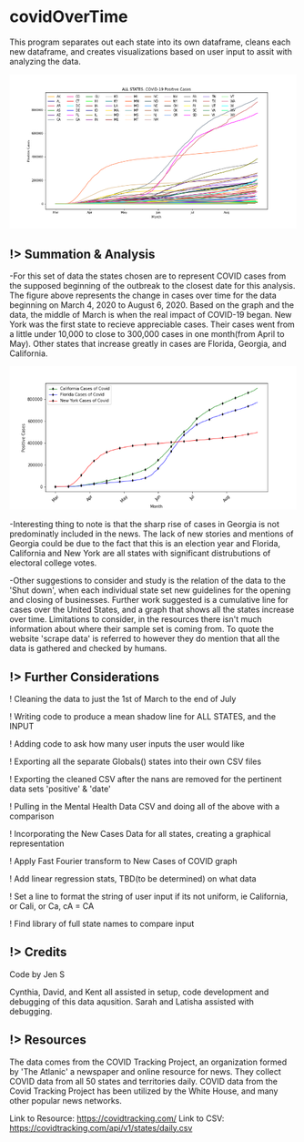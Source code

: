 # covidOverTime
This program separates out each state into its own dataframe, 
cleans each new dataframe, and creates visualizations based on user input to assit with analyzing the data.

![Covid All](https://github.com/ph1-618O/covidOverTime/blob/master/CovidStateGraphALL.png)

## !> Summation & Analysis
-For this set of data the states chosen are to represent COVID cases from the supposed beginning of the outbreak to the closest date for this analysis. The figure above represents the change in cases over time for the data beginning on March 4, 2020 to August 6, 2020. Based on the graph and the data, the middle of March is when the real impact of COVID-19 began. New York was the first state to recieve appreciable cases. Their cases went from a little under 10,000 to close to 300,000 cases in one month(from April to May). Other states that increase greatly in cases are Florida, Georgia, and California. 

![Chosen State](https://github.com/ph1-618O/covidOverTime/blob/master/CovidStateGraph.png)

-Interesting thing to note is that the sharp rise of cases in Georgia is not predominatly included in the news. The lack of new stories and mentions of Georgia could be due to the fact that this is an election year and Florida, California and New York are all states with significant distrubutions of electoral college votes. 

-Other suggestions to consider and study is the relation of the data to the 'Shut down', when each individual state set new guidelines for the opening and closing of businesses. Further work suggested is a cumulative line for cases over the United States, and a graph that shows all the states increase over time. Limitations to consider, in the resources there isn't much information about where their sample set is coming from. To quote the website 'scrape data' is referred to however they do mention that all the data is gathered and checked by humans.


## !> Further Considerations
! Cleaning the data to just the 1st of March to the end of July

! Writing code to produce a mean shadow line for ALL STATES, and the INPUT

! Adding code to ask how many user inputs the user would like

! Exporting all the separate Globals() states into their own CSV files

! Exporting the cleaned CSV after the nans are removed for the pertinent data sets 'positive' & 'date'

! Pulling in the Mental Health Data CSV and doing all of the above with a comparison

! Incorporating the New Cases Data for all states, creating a graphical representation

! Apply Fast Fourier transform to New Cases of COVID graph

! Add linear regression stats, TBD(to be determined) on what data

! Set a line to format the string of user input if its not uniform, ie California, or Cali, or Ca, cA = CA

! Find library of full state names to compare input

## !> Credits

Code by Jen S

Cynthia, David, and Kent all assisted in setup, code development and debugging of this data aqusition.
Sarah and Latisha assisted with debugging.

## !> Resources
The data comes from the COVID Tracking Project, an organization formed by 'The Atlanic'
a newspaper and online resource for news. They collect COVID data from all 50 states and territories daily. 
COVID data from the Covid Tracking Project has been utilized by the White House, and many other popular news networks.

Link to Resource: https://covidtracking.com/
Link to CSV: https://covidtracking.com/api/v1/states/daily.csv
